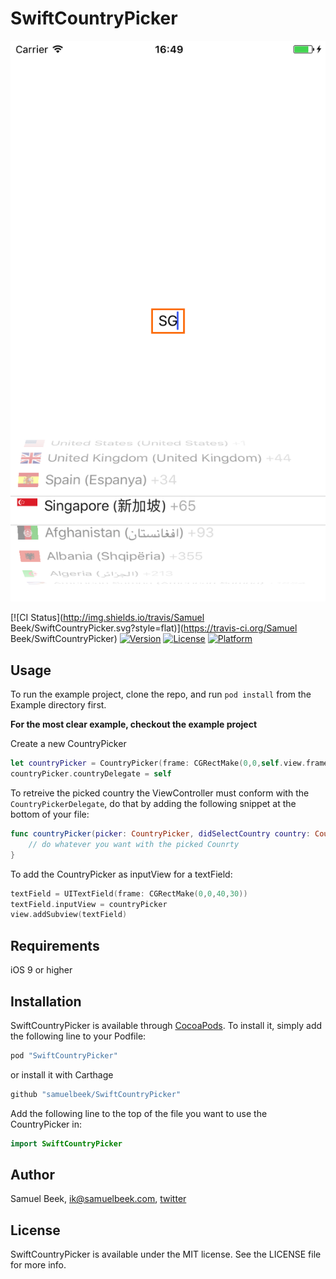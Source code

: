 # SwiftCountryPicker

![Image](Example/flagimages-screenshot.png)

[![CI Status](http://img.shields.io/travis/Samuel Beek/SwiftCountryPicker.svg?style=flat)](https://travis-ci.org/Samuel Beek/SwiftCountryPicker)
[![Version](https://img.shields.io/cocoapods/v/SwiftCountryPicker.svg?style=flat)](http://cocoapods.org/pods/SwiftCountryPicker)
[![License](https://img.shields.io/cocoapods/l/SwiftCountryPicker.svg?style=flat)](http://cocoapods.org/pods/SwiftCountryPicker)
[![Platform](https://img.shields.io/cocoapods/p/SwiftCountryPicker.svg?style=flat)](http://cocoapods.org/pods/SwiftCountryPicker)



## Usage

To run the example project, clone the repo, and run `pod install` from the Example directory first.

**For the most clear example, checkout the example project**

Create a new CountryPicker 

```swift
let countryPicker = CountryPicker(frame: CGRectMake(0,0,self.view.frame.size.width, 216))
countryPicker.countryDelegate = self
```

To retreive the picked country the ViewController must conform with the `CountryPickerDelegate`, do that by adding the following snippet at the bottom of your file: 

```swift
func countryPicker(picker: CountryPicker, didSelectCountry country: Country) {
	// do whatever you want with the picked Counrty
}

```

To add the CountryPicker as inputView for a textField:

```swift
textField = UITextField(frame: CGRectMake(0,0,40,30))
textField.inputView = countryPicker
view.addSubview(textField)

```

## Requirements
iOS 9 or higher

## Installation

SwiftCountryPicker is available through [CocoaPods](http://cocoapods.org). To install
it, simply add the following line to your Podfile:

```ruby
pod "SwiftCountryPicker"
```

or install it with Carthage 
```ruby
github "samuelbeek/SwiftCountryPicker"
```


Add the following line to the top of the file you want to use the CountryPicker in:

```swift
import SwiftCountryPicker 
``` 


## Author

Samuel Beek, ik@samuelbeek.com, [twitter](http://twitter.com/samuelbeek)

## License

SwiftCountryPicker is available under the MIT license. See the LICENSE file for more info.
